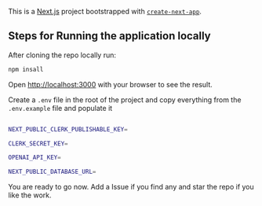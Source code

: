 This is a [Next.js](https://nextjs.org/) project bootstrapped with [`create-next-app`](https://github.com/vercel/next.js/tree/canary/packages/create-next-app).

## Steps for Running the application locally

After cloning the repo locally run:

```bash
npm insall
```

Open [http://localhost:3000](http://localhost:3000) with your browser to see the result.

Create a `.env` file in the root of the project and copy everything from the `.env.example` file and populate it

```bash

NEXT_PUBLIC_CLERK_PUBLISHABLE_KEY=

CLERK_SECRET_KEY=

OPENAI_API_KEY=

NEXT_PUBLIC_DATABASE_URL=


```

You are ready to go now. Add a Issue if you find any and star the repo if you like the work.

